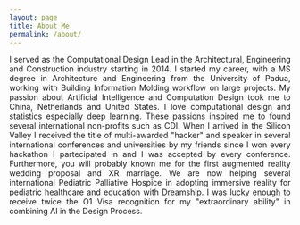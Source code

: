 ```yaml
---
layout: page
title: About Me
permalink: /about/
---
```


<div style="text-align: justify"> 
I served as the Computational Design Lead in the Architectural, Engineering and Construction industry starting in 2014. 
I started my career, with a MS degree in Architecture and Engineering from the University of Padua, working with Building Information Molding workflow on large projects. 
My passion about Artificial Intelligence and Computation Design took me to China, Netherlands and United States.
I love computational design and statistics especially deep learning. These passions inspired me to found several international non-profits such as CDI. 
When I arrived in the Silicon Valley I received the title of multi-awarded "hacker" and speaker in several international conferences and universities by my friends since I won every hackathon I partecipated in and I was accepted by every conference. Furthermore, you will probably known me for the first augmented reality wedding proposal and XR marriage. We are now helping several international Pediatric Palliative Hospice in adopting immersive reality for pediatric healthcare and education with Dreamship. I was lucky enough to receive twice the O1 Visa recognition for my "extraordinary ability" in combining AI in the Design Process.
</div>


[^1]:a Computational Design Institute.
